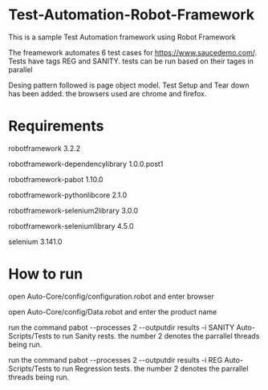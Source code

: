 # Test-Automation-Robot-Framework
This is a sample Test Automation framework using Robot Framework

The freamework automates 6 test cases for https://www.saucedemo.com/.  Tests have tags REG and SANITY. tests can be run based on their tages in parallel

Desing pattern followed is page object model. Test Setup and Tear down has been added. the browsers used are chrome and firefox.

# Requirements
robotframework                   3.2.2

robotframework-dependencylibrary 1.0.0.post1

robotframework-pabot             1.10.0

robotframework-pythonlibcore     2.1.0

robotframework-selenium2library  3.0.0

robotframework-seleniumlibrary   4.5.0

selenium                         3.141.0


# How to run
open Auto-Core/config/configuration.robot and enter browser

open Auto-Core/config/Data.robot and enter the product name

run the command   pabot --processes 2 --outputdir results -i SANITY Auto-Scripts/Tests to run Sanity rests.  the number 2 denotes the parrallel threads being run.

run the command   pabot --processes 2 --outputdir results -i REG Auto-Scripts/Tests to run Regression tests. the number 2 denotes the parrallel threads being run.
